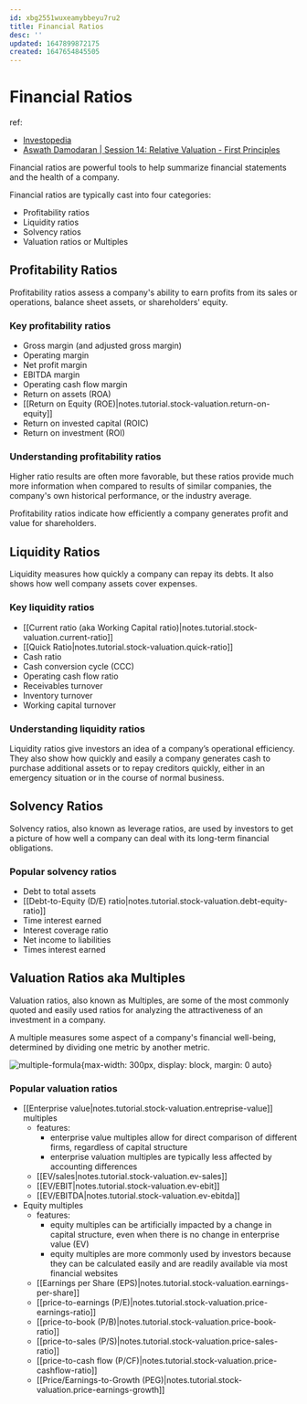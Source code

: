 ```yaml
---
id: xbg2551wuxeamybbeyu7ru2
title: Financial Ratios
desc: ''
updated: 1647899872175
created: 1647654845505
---
```

# Financial Ratios
ref: 
- [Investopedia](https://www.investopedia.com/articles/stocks/06/ratios.asp) 
- [Aswath Damodaran | Session 14: Relative Valuation - First Principles](https://www.youtube.com/watch?v=WDZwqSierZ4&list=PLUkh9m2BorqnKWu0g5ZUps_CbQ-JGtbI9&index=14)

Financial ratios are powerful tools to help summarize financial statements and the health of a company.

Financial ratios are typically cast into four categories:
- Profitability ratios
- Liquidity ratios
- Solvency ratios
- Valuation ratios or Multiples

## Profitability Ratios

Profitability ratios assess a company's ability to earn profits from its sales or operations, balance sheet assets, or shareholders' equity.

### Key profitability ratios

- Gross margin (and adjusted gross margin)
- Operating margin 
- Net profit margin
- EBITDA margin
- Operating cash flow margin
- Return on assets (ROA)
- [[Return on Equity (ROE)|notes.tutorial.stock-valuation.return-on-equity]]
- Return on invested capital (ROIC)
- Return on investment (ROI)

### Understanding profitability ratios

Higher ratio results are often more favorable, but these ratios provide much more information when compared to results of similar companies, the company's own historical performance, or the industry average.

Profitability ratios indicate how efficiently a company generates profit and value for shareholders.

## Liquidity Ratios

Liquidity measures how quickly a company can repay its debts. It also shows how well company assets cover expenses.

### Key liquidity ratios

- [[Current ratio (aka Working Capital ratio)|notes.tutorial.stock-valuation.current-ratio]]
- [[Quick Ratio|notes.tutorial.stock-valuation.quick-ratio]]
- Cash ratio
- Cash conversion cycle (CCC)
- Operating cash flow ratio
- Receivables turnover
- Inventory turnover
- Working capital turnover

### Understanding liquidity ratios

Liquidity ratios give investors an idea of a company’s operational efficiency. They also show how quickly and easily a company generates cash to purchase additional assets or to repay creditors quickly, either in an emergency situation or in the course of normal business.

## Solvency Ratios

Solvency ratios, also known as leverage ratios, are used by investors to get a picture of how well a company can deal with its long-term financial obligations.

### Popular solvency ratios

- Debt to total assets
- [[Debt-to-Equity (D/E) ratio|notes.tutorial.stock-valuation.debt-equity-ratio]]
- Time interest earned
- Interest coverage ratio
- Net income to liabilities
- Times interest earned

## Valuation Ratios aka Multiples

Valuation ratios, also known as Multiples, are some of the most commonly quoted and easily used ratios for analyzing the attractiveness of an investment in a company.

A multiple measures some aspect of a company's financial well-being, determined by dividing one metric by another metric.

![multiple-formula](https://ik.imagekit.io/casa/h7b-dendron/Screenshot_2022-03-21_225300_hVsF-sNHaV.jpg?ik-sdk-version=javascript-1.4.3&updatedAt=1647899639324){max-width: 300px, display: block, margin: 0 auto}

### Popular valuation ratios

- [[Enterprise value|notes.tutorial.stock-valuation.entreprise-value]] multiples
  - features:
    - enterprise value multiples allow for direct comparison of different firms, regardless of capital structure
    - enterprise valuation multiples are typically less affected by accounting differences
  - [[EV/sales|notes.tutorial.stock-valuation.ev-sales]]
  - [[EV/EBIT|notes.tutorial.stock-valuation.ev-ebit]]
  - [[EV/EBITDA|notes.tutorial.stock-valuation.ev-ebitda]]
- Equity multiples
  - features:
    - equity multiples can be artificially impacted by a change in capital structure, even when there is no change in enterprise value (EV)
    - equity multiples are more commonly used by investors because they can be calculated easily and are readily available via most financial websites
  - [[Earnings per Share (EPS)|notes.tutorial.stock-valuation.earnings-per-share]]
  - [[price-to-earnings (P/E)|notes.tutorial.stock-valuation.price-earnings-ratio]]
  - [[price-to-book (P/B)|notes.tutorial.stock-valuation.price-book-ratio]]
  - [[price-to-sales (P/S)|notes.tutorial.stock-valuation.price-sales-ratio]]
  - [[price-to-cash flow (P/CF)|notes.tutorial.stock-valuation.price-cashflow-ratio]]
  - [[Price/Earnings-to-Growth (PEG)|notes.tutorial.stock-valuation.price-earnings-growth]]